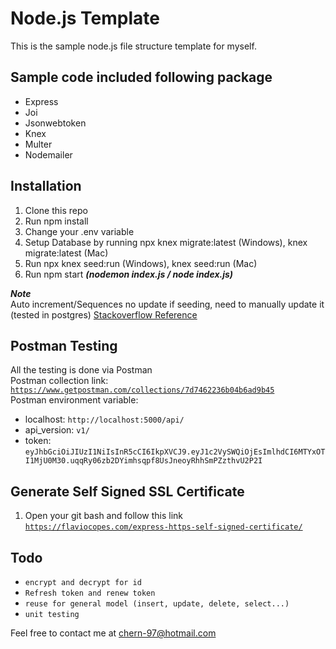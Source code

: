 # Node.js Template
This is the sample node.js file structure template for myself. 

## Sample code included following package
- Express
- Joi
- Jsonwebtoken
- Knex
- Multer
- Nodemailer

## Installation
1. Clone this repo
2. Run npm install
3. Change your .env variable
4. Setup Database by running npx knex migrate:latest (Windows), knex migrate:latest (Mac)
3. Run npx knex seed:run (Windows), knex seed:run (Mac)
3. Run npm start ***(nodemon index.js / node index.js)***

***Note*** \
Auto increment/Sequences no update if seeding, need to manually update it (tested in postgres) 
[Stackoverflow Reference](https://stackoverflow.com/questions/8745051/postgres-manually-alter-sequence)

## Postman Testing
All the testing is done via Postman \
Postman collection link: [`https://www.getpostman.com/collections/7d7462236b04b6ad9b45`](https://www.getpostman.com/collections/7d7462236b04b6ad9b45) \
Postman environment variable:
- localhost: `http://localhost:5000/api/`
- api_version: `v1/`
- token: `eyJhbGciOiJIUzI1NiIsInR5cCI6IkpXVCJ9.eyJ1c2VySWQiOjEsImlhdCI6MTYxOTI1MjU0M30.uqqRy06zb2DYimhsqpf8UsJneoyRhhSmPZzthvU2P2I`

## Generate Self Signed SSL Certificate
1. Open your git bash and follow this link [`https://flaviocopes.com/express-https-self-signed-certificate/`](https://flaviocopes.com/express-https-self-signed-certificate/)

## Todo
- `encrypt and decrypt for id`
- `Refresh token and renew token`
- `reuse for general model (insert, update, delete, select...)`
- `unit testing`

Feel free to contact me at chern-97@hotmail.com
